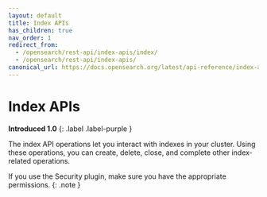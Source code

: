 ```yaml
---
layout: default
title: Index APIs
has_children: true
nav_order: 1
redirect_from:
  - /opensearch/rest-api/index-apis/index/
  - /opensearch/rest-api/index-apis/
canonical_url: https://docs.opensearch.org/latest/api-reference/index-apis/index/
---
```


# Index APIs
**Introduced 1.0**
{: .label .label-purple }

The index API operations let you interact with indexes in your cluster. Using these operations, you can create, delete, close, and complete other index-related operations.

If you use the Security plugin, make sure you have the appropriate permissions.
{: .note }
